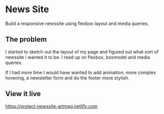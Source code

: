 # News Site

Build a responsive newssite using flexbox layout and media queries.

## The problem

I started to sketch out the layout of my page and figured out what sort of newssite i wanted it to be. I read up on flexbox, boxmodel and media queries. 

If I had more time I would have wanted to add animation, more complex hovering, a newsletter form and do the footer more stylish.

## View it live

https://project-newssite-artmag.netlify.com
